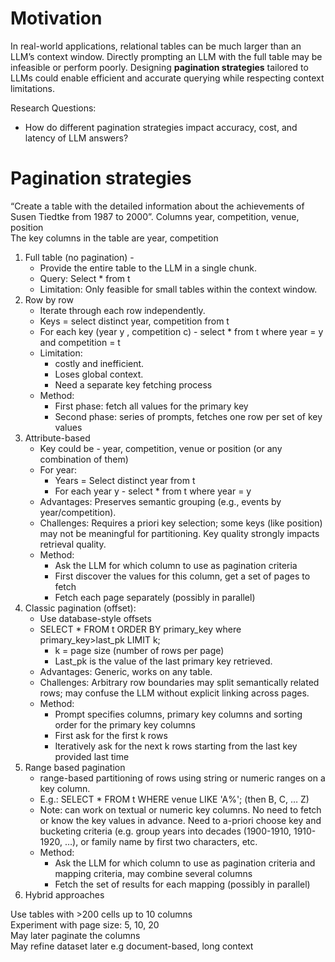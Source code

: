 # Motivation

In real-world applications, relational tables can be much larger than an LLM’s context window. Directly prompting an LLM with the full table may be infeasible or perform poorly. Designing **pagination strategies** tailored to LLMs could enable efficient and accurate querying while respecting context limitations.

Research Questions:

* How do different pagination strategies impact accuracy, cost, and latency of LLM answers?

# Pagination strategies

“Create a table with the detailed information about the achievements of Susen Tiedtke from 1987 to 2000”. Columns year, competition, venue, position  
The key columns in the table are year, competition

1. Full table (no pagination) \-   
   * Provide the entire table to the LLM in a single chunk.  
   * Query: Select \* from t   
   * Limitation: Only feasible for small tables within the context window.  
2. Row by row  
   * Iterate through each row independently.  
   * Keys \= select distinct year, competition from t  
   * For each key (year y , competition c) \- select \* from t where year \= y and competition \= t  
   * Limitation:   
     * costly and inefficient.   
     * Loses global context.   
     * Need a separate key fetching process  
   * Method:  
     * First phase: fetch all values for the primary key  
     * Second phase: series of prompts, fetches one row per set of key values  
3. Attribute-based   
   * Key could be \- year, competition, venue or position  (or any combination of them)  
   * For year:   
     * Years \= Select distinct year from t  
     * For each year y \- select \* from t where year \= y   
   * Advantages: Preserves semantic grouping (e.g., events by year/competition).  
   * Challenges: Requires a priori key selection; some keys (like position) may not be meaningful for partitioning. Key quality strongly impacts retrieval quality.  
   * Method:  
     * Ask the LLM for which column to use as pagination criteria  
     * First discover the values for this column, get a set of pages to fetch  
     * Fetch each page separately (possibly in parallel)  
4. Classic pagination (offset):  
   * Use database-style offsets  
   * SELECT \* FROM t ORDER BY primary\_key where primary\_key\>last\_pk LIMIT k;  
     * k \= page size (number of rows per page)  
     * Last\_pk is the value of the last primary key retrieved.   
   * Advantages: Generic, works on any table.  
   * Challenges: Arbitrary row boundaries may split semantically related rows; may confuse the LLM without explicit linking across pages.  
   * Method:  
     * Prompt specifies columns, primary key columns and sorting order for the primary key columns  
     * First ask for the first k rows  
     * Iteratively ask for the next k rows starting from the last key provided last time  
5. Range based pagination  
   * range-based partitioning of rows using string or numeric ranges on a key column.  
   * E.g.: SELECT \* FROM t WHERE venue LIKE 'A%'; (then B, C, … Z)  
   * Note: can work on textual or numeric key columns. No need to fetch or know the key values in advance. Need to a-priori choose key and bucketing criteria (e.g. group years into decades (1900-1910, 1910-1920, …), or family name by first two characters, etc.  
   * Method:  
     * Ask the LLM for which column to use as pagination criteria and mapping criteria, may combine several columns  
     * Fetch the set of results for each mapping (possibly in parallel)  
6. Hybrid approaches

Use tables with \>200 cells up to 10 columns  
Experiment with page size: 5, 10, 20  
May later paginate the columns  
May refine dataset later e.g document-based, long context

